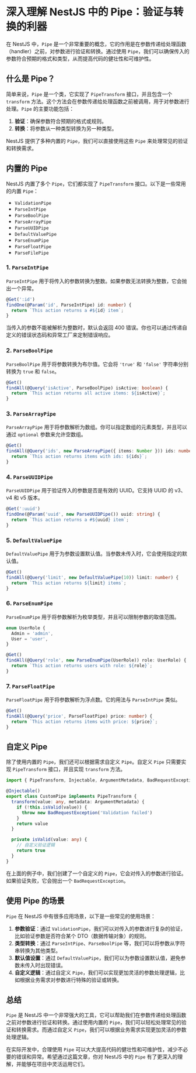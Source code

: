 # 深入理解 NestJS 中的 Pipe：验证与转换的利器

在 NestJS 中，`Pipe` 是一个非常重要的概念，它的作用是在参数传递给处理函数（handler）之前，对参数进行验证和转换。通过使用 `Pipe`，我们可以确保传入的参数符合预期的格式和类型，从而提高代码的健壮性和可维护性。

## 什么是 Pipe？

简单来说，`Pipe` 是一个类，它实现了 `PipeTransform` 接口，并且包含一个 `transform` 方法。这个方法会在参数传递给处理函数之前被调用，用于对参数进行处理。`Pipe` 的主要功能包括：

1. **验证**：确保参数符合预期的格式或规则。
2. **转换**：将参数从一种类型转换为另一种类型。

NestJS 提供了多种内置的 `Pipe`，我们可以直接使用这些 `Pipe` 来处理常见的验证和转换需求。

## 内置的 Pipe

NestJS 内置了多个 `Pipe`，它们都实现了 `PipeTransform` 接口。以下是一些常用的内置 `Pipe`：

- `ValidationPipe`
- `ParseIntPipe`
- `ParseBoolPipe`
- `ParseArrayPipe`
- `ParseUUIDPipe`
- `DefaultValuePipe`
- `ParseEnumPipe`
- `ParseFloatPipe`
- `ParseFilePipe`

### 1. `ParseIntPipe`

`ParseIntPipe` 用于将传入的参数转换为整数。如果参数无法转换为整数，它会抛出一个异常。

```typescript
@Get(':id')
findOne(@Param('id', ParseIntPipe) id: number) {
  return `This action returns a #${id} item`;
}
```

当传入的参数不能被解析为整数时，默认会返回 400 错误。你也可以通过传递自定义的错误状态码和异常工厂来定制错误响应。

### 2. `ParseBoolPipe`

`ParseBoolPipe` 用于将参数转换为布尔值。它会将 `'true'` 和 `'false'` 字符串分别转换为 `true` 和 `false`。

```typescript
@Get()
findAll(@Query('isActive', ParseBoolPipe) isActive: boolean) {
  return `This action returns all active items: ${isActive}`;
}
```

### 3. `ParseArrayPipe`

`ParseArrayPipe` 用于将参数解析为数组。你可以指定数组的元素类型，并且可以通过 `optional` 参数来允许空数组。

```typescript
@Get()
findAll(@Query('ids', new ParseArrayPipe({ items: Number })) ids: number[]) {
  return `This action returns items with ids: ${ids}`;
}
```

### 4. `ParseUUIDPipe`

`ParseUUIDPipe` 用于验证传入的参数是否是有效的 UUID。它支持 UUID 的 v3、v4 和 v5 版本。

```typescript
@Get(':uuid')
findOne(@Param('uuid', new ParseUUIDPipe()) uuid: string) {
  return `This action returns a #${uuid} item`;
}
```

### 5. `DefaultValuePipe`

`DefaultValuePipe` 用于为参数设置默认值。当参数未传入时，它会使用指定的默认值。

```typescript
@Get()
findAll(@Query('limit', new DefaultValuePipe(10)) limit: number) {
  return `This action returns ${limit} items`;
}
```

### 6. `ParseEnumPipe`

`ParseEnumPipe` 用于将参数解析为枚举类型，并且可以限制参数的取值范围。

```typescript
enum UserRole {
  Admin = 'admin',
  User = 'user',
}

@Get()
findAll(@Query('role', new ParseEnumPipe(UserRole)) role: UserRole) {
  return `This action returns users with role: ${role}`;
}
```

### 7. `ParseFloatPipe`

`ParseFloatPipe` 用于将参数解析为浮点数。它的用法与 `ParseIntPipe` 类似。

```typescript
@Get()
findAll(@Query('price', ParseFloatPipe) price: number) {
  return `This action returns items with price: ${price}`;
}
```

## 自定义 Pipe

除了使用内置的 `Pipe`，我们还可以根据需求自定义 `Pipe`。自定义 `Pipe` 只需要实现 `PipeTransform` 接口，并且实现 `transform` 方法。

```typescript
import { PipeTransform, Injectable, ArgumentMetadata, BadRequestException } from '@nestjs/common'

@Injectable()
export class CustomPipe implements PipeTransform {
  transform(value: any, metadata: ArgumentMetadata) {
    if (!this.isValid(value)) {
      throw new BadRequestException('Validation failed')
    }
    return value
  }

  private isValid(value: any) {
    // 自定义验证逻辑
    return true
  }
}
```

在上面的例子中，我们创建了一个自定义的 `Pipe`，它会对传入的参数进行验证。如果验证失败，它会抛出一个 `BadRequestException`。

## 使用 Pipe 的场景

`Pipe` 在 NestJS 中有很多应用场景，以下是一些常见的使用场景：

1. **参数验证**：通过 `ValidationPipe`，我们可以对传入的参数进行复杂的验证，比如验证参数是否符合某个 DTO（数据传输对象）的规则。
2. **类型转换**：通过 `ParseIntPipe`、`ParseBoolPipe` 等，我们可以将参数从字符串转换为其他类型。
3. **默认值设置**：通过 `DefaultValuePipe`，我们可以为参数设置默认值，避免参数未传入时出现错误。
4. **自定义逻辑**：通过自定义 `Pipe`，我们可以实现更加灵活的参数处理逻辑，比如根据业务需求对参数进行特殊的验证或转换。

## 总结

`Pipe` 是 NestJS 中一个非常强大的工具，它可以帮助我们在参数传递给处理函数之前对参数进行验证和转换。通过使用内置的 `Pipe`，我们可以轻松处理常见的验证和转换需求。而通过自定义 `Pipe`，我们可以根据业务需求实现更加灵活的参数处理逻辑。

在实际开发中，合理使用 `Pipe` 可以大大提高代码的健壮性和可维护性，减少不必要的错误和异常。希望通过这篇文章，你对 NestJS 中的 `Pipe` 有了更深入的理解，并能够在项目中灵活运用它们。
